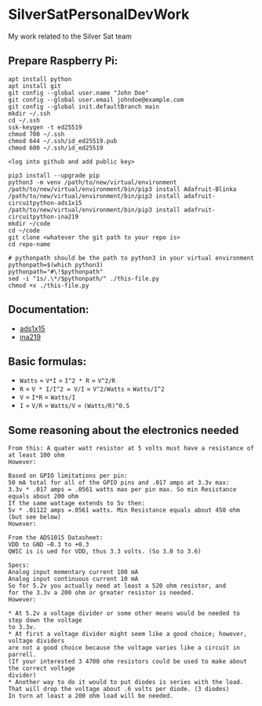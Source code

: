 # SilverSatPersonalDevWork

My work related to the Silver Sat team

###

## Prepare Raspberry Pi:

```
apt install python
apt install git
git config --global user.name "John Doe"
git config --global user.email johndoe@example.com
git config --global init.defaultBranch main
mkdir ~/.ssh
cd ~/.ssh
ssk-keygen -t ed25519
chmod 700 ~/.ssh
chmod 644 ~/.ssh/id_ed25519.pub
chmod 600 ~/.ssh/id_ed25519

<log into github and add public key>

pip3 install --upgrade pip
python3 -m venv /path/to/new/virtual/environment
/path/to/new/virtual/environment/bin/pip3 install Adafruit-Blinka
/path/to/new/virtual/environment/bin/pip3 install adafruit-circuitpython-ads1x15
/path/to/new/virtual/environment/bin/pip3 install adafruit-circuitpython-ina219
mkdir ~/code
cd ~/code
git clone <whatever the git path to your repo is>
cd repo-name

# pythonpath should be the path to python3 in your virtual environment
pythonpath=$(which python3)
pythonpath="#\!$pythonpath"
sed -i "1s/.\*/$pythonpath/" ./this-file.py
chmod +x ./this-file.py
```

## Documentation:

- [ads1x15](https://docs.circuitpython.org/projects/ads1x15/en/stable/)
- [ina219](https://docs.circuitpython.org/projects/ina219/en/stable/)

## Basic formulas:

- `Watts` = `V*I` = `I^2 * R` = `V^2/R`
- `R` = `V * I/I^2 = V/I` = `V^2/Watts` = `Watts/I^2`
- `V` = `I*R` = `Watts/I`
- `I` = `V/R` = `Watts/V` = `(Watts/R)^0.5`

## Some reasoning about the electronics needed

```
From this: A quater watt resistor at 5 volts must have a resistance of at least 100 ohm
However:

Based on GPIO limitations per pin:
50 mA total for all of the GPIO pins and .017 amps at 3.3v max:
3.3v * .017 amps = .0561 watts max per pin max. So min Resistance equals about 200 ohm
If the same wattage extends to 5v then:
5v * .01122 amps =.0561 watts. Min Resistance equals about 450 ohm (but see below)
However:

From the ADS1015 Datasheet:
VDD to GND –0.3 to +0.3
QWIC is is ued for VDD, thus 3.3 volts. (So 3.0 to 3.6)

Specs:
Analog input momentary current 100 mA
Analog input continuous current 10 mA
So for 5.2v you actually need at least a 520 ohm resistor, and
for the 3.3v a 200 ohm or greater resistor is needed.
However:

* At 5.2v a voltage divider or some other means would be needed to step down the voltage
to 3.3v.
* At first a voltage divider might seem like a good choice; however, voltage dividers
are not a good choice because the voltage varies like a circuit in parrell.
(If your interested 3 4700 ohm resistors could be used to make about the correct voltage
divider)
* Another way to do it would to put diodes is series with the load.
That will drop the voltage about .6 volts per diode. (3 diodes)
In turn at least a 200 ohm load will be needed.
```
